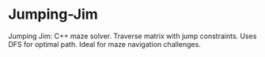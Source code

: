 # Jumping-Jim
Jumping Jim: C++ maze solver. Traverse matrix with jump constraints. Uses DFS for optimal path. Ideal for maze navigation challenges.
